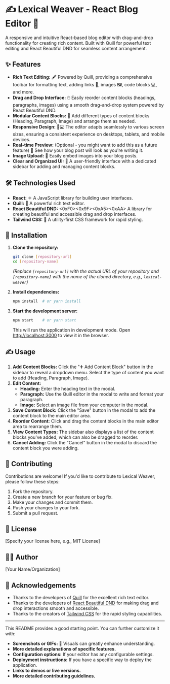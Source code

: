  # ✍️ Lexical Weaver - React Blog Editor 🎨

A responsive and intuitive React-based blog editor with drag-and-drop functionality for creating rich content. Built with Quill for powerful text editing and React Beautiful DND for seamless content arrangement.

## ✨ Features

* **Rich Text Editing:** 🖋️ Powered by Quill, providing a comprehensive toolbar for formatting text, adding links 🔗, images 🖼️, code blocks 💻, and more.
* **Drag and Drop Interface:** 🖱️ Easily reorder content blocks (headings, paragraphs, images) using a smooth drag-and-drop system powered by React Beautiful DND.
* **Modular Content Blocks:** 🧱 Add different types of content blocks (Heading, Paragraph, Image) and arrange them as needed.
* **Responsive Design:** 📱💻 The editor adapts seamlessly to various screen sizes, ensuring a consistent experience on desktops, tablets, and mobile devices.
* **Real-time Preview:** (Optional - you might want to add this as a future feature) 👀 See how your blog post will look as you're writing it.
* **Image Upload:** 🚀 Easily embed images into your blog posts.
* **Clear and Organized UI:** 🧼 A user-friendly interface with a dedicated sidebar for adding and managing content blocks.

## 🛠️ Technologies Used

* **React:** ⚛️ A JavaScript library for building user interfaces.
* **Quill:** 📝 A powerful rich text editor.
* **React Beautiful DND:** <0xF0><0x9F><0xA5><0xAA> A library for creating beautiful and accessible drag and drop interfaces.
* **Tailwind CSS:** 💨 A utility-first CSS framework for rapid styling.

## 🚀 Installation

1.  **Clone the repository:**
    ```bash
    git clone [repository-url]
    cd [repository-name]
    ```
    *(Replace `[repository-url]` with the actual URL of your repository and `[repository-name]` with the name of the cloned directory, e.g., `lexical-weaver`)*

2.  **Install dependencies:**
    ```bash
    npm install  # or yarn install
    ```

3.  **Start the development server:**
    ```bash
    npm start    # or yarn start
    ```
    This will run the application in development mode. Open [http://localhost:3000](http://localhost:3000) to view it in the browser.

## ✍️ Usage

1.  **Add Content Blocks:** Click the "➕ Add Content Block" button in the sidebar to reveal a dropdown menu. Select the type of content you want to add (Heading, Paragraph, Image).
2.  **Edit Content:**
    * **Heading:** Enter the heading text in the modal.
    * **Paragraph:** Use the Quill editor in the modal to write and format your paragraph.
    * **Image:** Select an image file from your computer in the modal.
3.  **Save Content Block:** Click the "Save" button in the modal to add the content block to the main editor area.
4.  **Reorder Content:** Click and drag the content blocks in the main editor area to rearrange them.
5.  **View Content Types:** The sidebar also displays a list of the content blocks you've added, which can also be dragged to reorder.
6.  **Cancel Adding:** Click the "Cancel" button in the modal to discard the content block you were adding.

## 🤝 Contributing

Contributions are welcome! If you'd like to contribute to Lexical Weaver, please follow these steps:

1.  Fork the repository.
2.  Create a new branch for your feature or bug fix.
3.  Make your changes and commit them.
4.  Push your changes to your fork.
5.  Submit a pull request.

## 📜 License

[Specify your license here, e.g., MIT License]

## 👨‍💻 Author

[Your Name/Organization]

## 🙏 Acknowledgements

* Thanks to the developers of [Quill](https://quilljs.com/) for the excellent rich text editor.
* Thanks to the developers of [React Beautiful DND](https://github.com/atlassian/react-beautiful-dnd) for making drag and drop interactions smooth and accessible.
* Thanks to the creators of [Tailwind CSS](https://tailwindcss.com/) for the rapid styling capabilities.

---

This README provides a good starting point. You can further customize it with:

* **Screenshots or GIFs:** 📸 Visuals can greatly enhance understanding.
* **More detailed explanations of specific features.**
* **Configuration options:** If your editor has any configurable settings.
* **Deployment instructions:** If you have a specific way to deploy the application.
* **Links to demos or live versions.**
* **More detailed contributing guidelines.**
